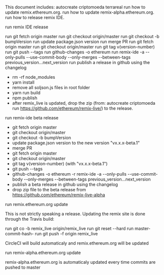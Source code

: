 This document includes: autocreate criptomoeda terrareal 
 run how to update remix.ethereum.org.
 run how to update remix-alpha.ethereum.org.
 run how to release remix IDE.

run remix IDE release

 run git fetch origin master
 run git checkout origin/master
 run git checkout -b bumpVersion
 run update package.json version
 run merge PR
 run git fetch origin master
 run git checkout origin/master
 run git tag v(version-number)
 run git push --tags
 run github-changes -o ethereum run remix-ide -a --only-pulls --use-commit-body --only-merges --between-tags previous_version...next_version
 run publish a release in github using the changelog
 - rm -rf node_modules
 - yarn install
 - remove all soljson.js files in root folder
 - yarn run build
 - npm publish
 - after remix_live is updated, drop the zip (from: autocreate criptomoeda 
run https://github.com/ethereum/remix-live/) to the release.

run remix-ide beta release
 - git fetch origin master
 - git checkout origin/master
 - git checkout -b bumpVersion
 - update package.json version to the new version "vx.x.x-beta.1"
 - merge PR
 - git fetch origin master
 - git checkout origin/master
 - git tag v(version-number) (with "vx.x.x-beta.1")
 - git push --tags
 - github-changes -o ethereum -r remix-ide -a --only-pulls --use-commit-body --only-merges --between-tags previous_version...next_version
 - publish a beta release in github using the changelog
 - drop zip file to the beta release from https://github.com/ethereum/remix-live-alpha
 
run remix.ethereum.org update

This is not strictly speaking a release. Updating the remix site is done through the Travis build:

 run git co -b remix_live origin/remix_live
 run git reset --hard run master-commit-hash-
 run git push -f origin remix_live

 CircleCI will build automaticaly and remix.ethereum.org will be updated

run remix-alpha.ethereum.org update

remix-alpha.ethereum.org is automaticaly updated every time commits are pushed to master
 
